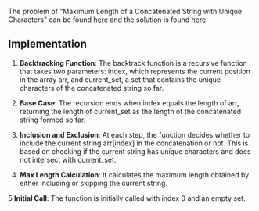 The problem of "Maximum Length of a Concatenated String with Unique Characters" can be found [here](https://leetcode.com/problems/maximum-length-of-a-concatenated-string-with-unique-characters/) and the solution is found [here](https://github.com/aurimas13/Solutions-To-Problems/blob/main/LeetCode/Python%20Solutions/Maximum%20Length%20of%20a%20Concatenated%20String%20with%20Unique%20Characters/maximum.py).

## Implementation

1. **Backtracking Function**: The backtrack function is a recursive function that takes two parameters: index, which represents the current position in the array arr, and current_set, a set that contains the unique characters of the concatenated string so far.

2. **Base Case**: The recursion ends when index equals the length of arr, returning the length of current_set as the length of the concatenated string formed so far.

3. **Inclusion and Exclusion**: At each step, the function decides whether to include the current string arr[index] in the concatenation or not. This is based on checking if the current string has unique characters and does not intersect with current_set.

4. **Max Length Calculation**: It calculates the maximum length obtained by either including or skipping the current string.

5 **Initial Call**: The function is initially called with index 0 and an empty set.